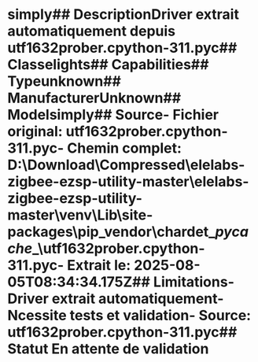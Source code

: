 # simply##  DescriptionDriver extrait automatiquement depuis utf1632prober.cpython-311.pyc##  Classelights##  Capabilities##  Typeunknown##  ManufacturerUnknown##  Modelsimply##  Source- **Fichier original**: utf1632prober.cpython-311.pyc- **Chemin complet**: D:\Download\Compressed\elelabs-zigbee-ezsp-utility-master\elelabs-zigbee-ezsp-utility-master\venv\Lib\site-packages\pip\_vendor\chardet\__pycache__\utf1632prober.cpython-311.pyc- **Extrait le**: 2025-08-05T08:34:34.175Z##  Limitations- Driver extrait automatiquement- Ncessite tests et validation- Source: utf1632prober.cpython-311.pyc##  Statut En attente de validation